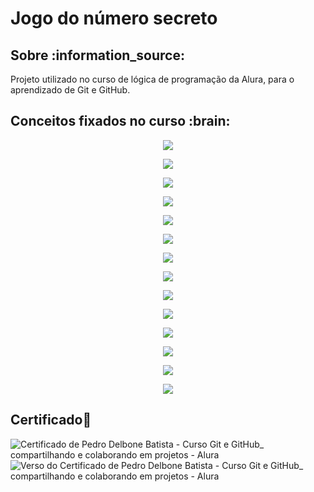 <h1>Jogo do número secreto</h1>

<h2>Sobre :information_source:</h2>
<p>Projeto utilizado no curso de lógica de programação da Alura, para o aprendizado de Git e GitHub.</p>

<h2>Conceitos fixados no curso :brain:</h2>
<div>

<p align="center">
  <img src="https://img.shields.io/static/v1?label=Baixar uma cópia de um repositório hospedado no GitHub para o meu computador, utilizando o comando:&logo=GIT&message=git clone&color=blue&style=for-the-badge"/>
</p>

<p align="center">
  <img src="https://img.shields.io/static/v1?label=Realizar alterações no código de um projeto e registrá-las com commits, utilizando os comandos:&logo=GIT&message=git add e git commit&color=blue&style=for-the-badge"/>
</p>

<p align="center">
  <img src="https://img.shields.io/static/v1?label=Visualizar quais arquivos foram modificados no repositório local, utilizando o comando:&logo=GIT&message=git status&color=blue&style=for-the-badge"/>
</p>

<p align="center">
  <img src="https://img.shields.io/static/v1?label=Listar os commits realizados no repositório, com dados do autor, data e mensagem de cada commit, utilizando o comando:&logo=GIT&message=git log&color=blue&style=for-the-badge"/>
</p>

<p align="center">
  <img src="https://img.shields.io/static/v1?label=Enviar commits feitos no repositório local para o repositório remoto, utilizando o comando:&logo=GIT&message=git push&color=blue&style=for-the-badge"/>
</p>

<p align="center">
  <img src="https://img.shields.io/static/v1?label=Baixar commits do repositório remoto para o repositório local, utilizando o comando:&logo=GIT&message=git pull&color=blue&style=for-the-badge"/>
</p>

<p align="center">
  <img src="https://img.shields.io/static/v1?label=Listar, remover, alterar a URL e renomear um repositório remoto utilizando o comando:&logo=GIT&message=git remote&color=blue&style=for-the-badge"/>
</p>

<p align="center">
  <img src="https://img.shields.io/static/v1?label=Desfazer alterações em um commit local utilizando o comando:&logo=GIT&message=git revert&color=blue&style=for-the-badge"/>
</p>

<p align="center">
  <img src="https://img.shields.io/static/v1?label=Apagar alterações em um commit local utilizando o comando:&logo=GIT&message=git reset --hard&color=blue&style=for-the-badge"/>
</p>

<p align="center">
  <img src="https://img.shields.io/static/v1?label=Alterar a mensagem, e adicionar um arquivo modificado esquecido no último commit utilizando o comando:&logo=GIT&message=git commit --amend&color=blue&style=for-the-badge"/>
</p>

<p align="center">
  <img src="https://img.shields.io/static/v1?label=Ignorar no commit determinados arquivos e/ou diretórios do projeto, com a criação do arquivo oculto: &logo=GIT&message=.gitignore&color=blue&style=for-the-badge"/>
</p>

<p align="center">
  <img src="https://img.shields.io/static/v1?label=Adicionar uma pessoa como colaboradora em um repositório no GitHub, e também como aceitar um convite de colaboração recebido&logo=GIThub&message=GitHub&color=blue&style=for-the-badge"/>
</p>

<p align="center">
  <img src="https://img.shields.io/static/v1?label=Criar e personalizar o arquivo README de um repositório&logo=GitHub&message=GitHub&color=blue&style=for-the-badge"/>
</p>

<p align="center">
  <img src="https://img.shields.io/static/v1?label=Compartilhar trechos de códigos com a ferramenta do GitHub:&logo=GitHub&message=Gist&color=blue&style=for-the-badge"/>
</p>

</div>

<h2>Certificado📂</h2>

![Certificado de Pedro Delbone Batista - Curso Git e GitHub_ compartilhando e colaborando em projetos - Alura](https://github.com/user-attachments/assets/40eb5882-f5b7-4f4f-b14e-1db91b483078)
![Verso do Certificado de Pedro Delbone Batista - Curso Git e GitHub_ compartilhando e colaborando em projetos - Alura](https://github.com/user-attachments/assets/be5d840e-5bf7-4d91-931b-4021f75bdd2a)


